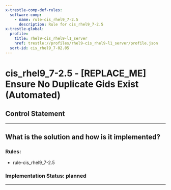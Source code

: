 ```yaml
---
x-trestle-comp-def-rules:
  software-comp:
    - name: rule-cis_rhel9_7-2.5
      description: Rule for cis_rhel9_7-2.5
x-trestle-global:
  profile:
    title: rhel9-cis_rhel9-l1_server
    href: trestle://profiles/rhel9-cis_rhel9-l1_server/profile.json
  sort-id: cis_rhel9_7-02.05
---
```


# cis_rhel9_7-2.5 - \[REPLACE_ME\] Ensure No Duplicate Gids Exist (Automated)

## Control Statement

______________________________________________________________________

## What is the solution and how is it implemented?

<!-- For implementation status enter one of: implemented, partial, planned, alternative, not-applicable -->

<!-- Note that the list of rules under ### Rules: is read-only and changes will not be captured after assembly to JSON -->

<!-- Add control implementation description here for control: cis_rhel9_7-2.5 -->

### Rules:

  - rule-cis_rhel9_7-2.5

### Implementation Status: planned

______________________________________________________________________
